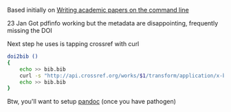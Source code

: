 Based initially on [Writing academic papers on the command line](https://www.youtube.com/watch?v=nO4T8JDNYG0)

23 Jan
Got pdfinfo working but the metadata are disappointing, frequently missing the 
DOI

Next step he uses is tapping crossref with curl

```bash
doi2bib ()
{
	echo >> bib.bib
	curl -s "http://api.crossref.org/works/$1/transform/application/x-bibtx" >> bib.bib
	echo >> bib.bib
}
```

Btw, you'll want to setup [pandoc](https://github.com/vim-pandoc/vim-pandoc) (once you have pathogen)

